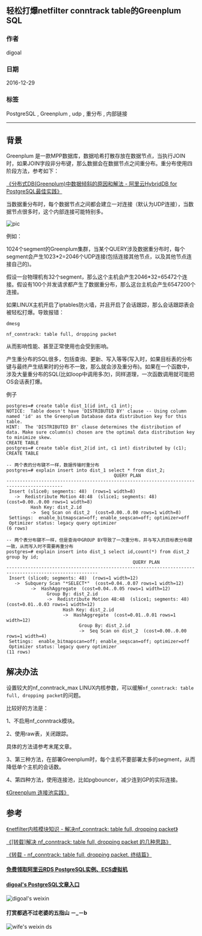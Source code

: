 ## 轻松打爆netfilter conntrack table的Greenplum SQL  
    
### 作者    
digoal    
    
### 日期    
2016-12-29    
    
### 标签    
PostgreSQL , Greenplum , udp , 重分布 , 内部链接     
    
----    
    
## 背景    
Greenplum 是一款MPP数据库，数据哈希打散存放在数据节点，当执行JOIN时，如果JOIN字段非分布键，那么数据会在数据节点之间重分布。重分布使用四阶段方法，参考如下：  
  
[《分布式DB(Greenplum)中数据倾斜的原因和解法 - 阿里云HybridDB for PostgreSQL最佳实践》](../201708/20170821_02.md)    
  
当数据重分布时，每个数据节点之间都会建立一对连接（默认为UDP连接），当数据节点很多时，这个内部连接可能特别多。  
  
![pic](20161229_05_pic_001.jpg)  
  
例如：  
  
1024个segment的Greenplum集群，当某个QUERY涉及数据重分布时，每个segment会产生1023*2=2046个UDP连接(包括连接其他节点，以及其他节点连接自己的)。  
  
假设一台物理机有32个segment，那么这个主机会产生2046*32=65472个连接。假设有100个并发请求都产生了数据重分布，那么这台主机会产生6547200个连接。  
  
如果LINUX主机开启了iptables防火墙，并且开启了会话跟踪，那么会话跟踪表会被轻松打爆。导致报错：  
  
```  
dmesg  
  
nf_conntrack: table full, dropping packet  
```  
  
从而影响性能、甚至正常使用也会受到影响。  
   
产生重分布的SQL很多，包括查询、更新、写入等等(写入时，如果目标表的分布键与最终产生结果时的分布不一致，那么就会涉及重分布)。如果在一个函数中，涉及大量重分布的SQL(比如loop中调用多次)，同样道理，一次函数调用就可能把OS会话表打爆。   
  
例子   
  
```
postgres=# create table dist_1(id int, c1 int);
NOTICE:  Table doesn't have 'DISTRIBUTED BY' clause -- Using column named 'id' as the Greenplum Database data distribution key for this table.
HINT:  The 'DISTRIBUTED BY' clause determines the distribution of data. Make sure column(s) chosen are the optimal data distribution key to minimize skew.
CREATE TABLE
postgres=# create table dist_2(id int, c1 int) distributed by (c1);
CREATE TABLE

-- 两个表的分布键不一样，数据传输时重分布
postgres=# explain insert into dist_1 select * from dist_2;
                                        QUERY PLAN                                         
-------------------------------------------------------------------------------------------
 Insert (slice0; segments: 48)  (rows=1 width=8)
   ->  Redistribute Motion 48:48  (slice1; segments: 48)  (cost=0.00..0.00 rows=1 width=8)
         Hash Key: dist_2.id
         ->  Seq Scan on dist_2  (cost=0.00..0.00 rows=1 width=8)
 Settings:  enable_bitmapscan=off; enable_seqscan=off; optimizer=off
 Optimizer status: legacy query optimizer
(6 rows)

-- 两个表分布键不一样，但是查询中GROUP BY导致了一次重分布，并与写入的目标表分布键一致，从而写入时不需要再重分布
postgres=# explain insert into dist_1 select id,count(*) from dist_2 group by id;
                                               QUERY PLAN                                               
--------------------------------------------------------------------------------------------------------
 Insert (slice0; segments: 48)  (rows=1 width=12)
   ->  Subquery Scan "*SELECT*"  (cost=0.04..0.07 rows=1 width=12)
         ->  HashAggregate  (cost=0.04..0.05 rows=1 width=12)
               Group By: dist_2.id
               ->  Redistribute Motion 48:48  (slice1; segments: 48)  (cost=0.01..0.03 rows=1 width=12)
                     Hash Key: dist_2.id
                     ->  HashAggregate  (cost=0.01..0.01 rows=1 width=12)
                           Group By: dist_2.id
                           ->  Seq Scan on dist_2  (cost=0.00..0.00 rows=1 width=4)
 Settings:  enable_bitmapscan=off; enable_seqscan=off; optimizer=off
 Optimizer status: legacy query optimizer
(11 rows)
```
   
  
## 解决办法  
设置较大的nf_conntrack_max LINUX内核参数，可以缓解```nf_conntrack: table full, dropping packet```的问题。  
  
比较好的方法是：  
  
1、不启用nf_conntrack模块。  
  
2、使用raw表，关闭跟踪。  
  
具体的方法请参考末尾文章。  
  
3、第三种方法，在部署Greenplum时，每个主机不要部署太多的segment，从而降低单个主机的会话数。   
  
4、第四种方法，使用连接池，比如pgbouncer，减少连到GP的实际连接。   
  
[《Greenplum 连接池实践》](../201801/20180128_04.md)  
    
## 参考    
[《netfilter内核模块知识 - 解决nf_conntrack: table full, dropping packet》](../201612/20161229_04.md)    
    
[《[转载]解决 nf_conntrack: table full, dropping packet 的几种思路》](../201612/20161229_03.md)    
    
[《转载 - nf_conntrack: table full, dropping packet. 终结篇》](../201612/20161229_02.md)    
  
  
  
  
  
  
  
  
  
  
  
  
  
#### [免费领取阿里云RDS PostgreSQL实例、ECS虚拟机](https://free.aliyun.com/ "57258f76c37864c6e6d23383d05714ea")
  
  
#### [digoal's PostgreSQL文章入口](https://github.com/digoal/blog/blob/master/README.md "22709685feb7cab07d30f30387f0a9ae")
  
  
![digoal's weixin](../pic/digoal_weixin.jpg "f7ad92eeba24523fd47a6e1a0e691b59")
  
  
  
  
  
  
#### 打赏都逃不过老婆的五指山 －_－b  
![wife's weixin ds](../pic/wife_weixin_ds.jpg "acd5cce1a143ef1d6931b1956457bc9f")
  
